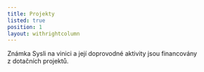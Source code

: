 ```yaml
---
title: Projekty
listed: true
position: 1
layout: withrightcolumn
---
```

Známka Sysli na vinici a její doprovodné aktivity jsou financovány
z dotačních projektů.
